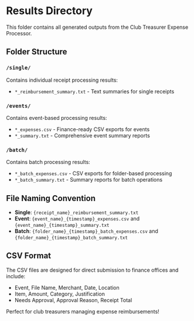 # Results Directory

This folder contains all generated outputs from the Club Treasurer Expense Processor.

## Folder Structure

### `/single/`
Contains individual receipt processing results:
- `*_reimbursement_summary.txt` - Text summaries for single receipts

### `/events/`
Contains event-based processing results:
- `*_expenses.csv` - Finance-ready CSV exports for events
- `*_summary.txt` - Comprehensive event summary reports

### `/batch/`
Contains batch processing results:
- `*_batch_expenses.csv` - CSV exports for folder-based processing
- `*_batch_summary.txt` - Summary reports for batch operations

## File Naming Convention

- **Single**: `{receipt_name}_reimbursement_summary.txt`
- **Event**: `{event_name}_{timestamp}_expenses.csv` and `{event_name}_{timestamp}_summary.txt`
- **Batch**: `{folder_name}_{timestamp}_batch_expenses.csv` and `{folder_name}_{timestamp}_batch_summary.txt`

## CSV Format

The CSV files are designed for direct submission to finance offices and include:
- Event, File Name, Merchant, Date, Location
- Item, Amount, Category, Justification
- Needs Approval, Approval Reason, Receipt Total

Perfect for club treasurers managing expense reimbursements!
